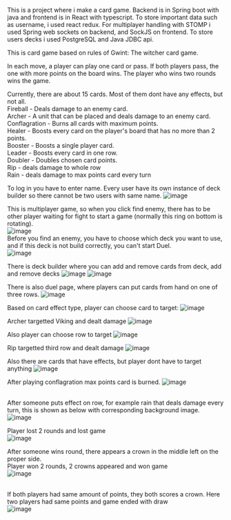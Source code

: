 This is a project where i make a card game. Backend is in Spring boot with java and frontend is in React with typescript. To store important
data such as username, i used react redux. For multiplayer handling with STOMP i used Spring web sockets on backend, and SockJS on frontend.
To store users decks i used PostgreSQL and Java JDBC api. 

This is card game based on rules of Gwint: The witcher card game.

In each move, a player can play one card or pass. If both players pass, the one with more points on the board wins. The player who wins two rounds wins the game. <br>

Currently, there are about 15 cards. Most of them dont have any effects, but not all. <br>
Fireball - Deals damage to an enemy card. <br>
Archer - A unit that can be placed and deals damage to an enemy card. <br>
Conflagration - Burns all cards with maximum points. <br>
Healer - Boosts every card on the player's board that has no more than 2 points. <br>
Booster - Boosts a single player card. <br>
Leader - Boosts every card in one row. <br>
Doubler - Doubles chosen card points. <br>
Rip - deals damage to whole row <br>
Rain - deals damage to max points card every turn <br>

To log in you have to enter name. Every user have its own instance of deck builder so there cannot be two users with same name.
![image](https://github.com/PiotrJagla/MyCardGame-MainProj/assets/76881722/b6a77471-4af0-4eed-ba58-181bf8404602)

This is multiplayer game, so when you click find enemy, there has to be other player waiting for fight to start a game (normally this ring on bottom is rotating).<br>
![image](https://github.com/PiotrJagla/MyCardGame-MainProj/assets/76881722/8be324bf-0f42-4e03-8533-e739ee734c1d)
<br>
Before you find an enemy, you have to choose which deck you want to use, and if this deck is not build correctly, you can't start Duel. <br>
![image](https://github.com/PiotrJagla/MyCardGame-MainProj/assets/76881722/0b5d2490-8119-4521-8f04-c64df069d3e7)







There is deck builder where you can add and remove cards from deck, add and remove decks
![image](https://github.com/PiotrJagla/MyCardGame-MainProj/assets/76881722/22f248e0-6f04-4352-b968-d5e81ca16d69)
![image](https://github.com/PiotrJagla/MyCardGame-MainProj/assets/76881722/48e4ff12-c46f-4f3a-a547-95da6b5f17be)



There is also duel page, where players can put cards from hand on one of three rows. 
![image](https://github.com/PiotrJagla/MyCardGame-MainProj/assets/76881722/8d6c127c-c1fd-414d-bd47-694c92cac174)





Based on card effect type, player can choose card to target:
![image](https://github.com/PiotrJagla/MyCardGame-MainProj/assets/76881722/e4e9d118-ecf0-480d-a8c1-6d8e96ebfe28)



Archer targetted Viking and dealt damage
![image](https://github.com/PiotrJagla/MyCardGame-MainProj/assets/76881722/55c9bb6b-3cc7-4123-ba8d-6d2e51643add)




Also player can choose row to target
![image](https://github.com/PiotrJagla/MyCardGame-MainProj/assets/76881722/d99b48d2-6241-48ee-8ef5-657742a92dbb)



Rip targetted third row and dealt damage
![image](https://github.com/PiotrJagla/MyCardGame-MainProj/assets/76881722/1780fc00-0dc8-4785-9988-9c94cfe49984)




Also there are cards that have effects, but player dont have to target anything
![image](https://github.com/PiotrJagla/MyCardGame-MainProj/assets/76881722/6c52144b-710f-42a2-a449-4beda5b5459b)



After playing conflagration max points card is burned.
![image](https://github.com/PiotrJagla/MyCardGame-MainProj/assets/76881722/b4c7a339-a9a5-4400-8607-9314dad38e9a)

<br>After someone puts effect on row, for example rain that deals damage every turn, this is shown as below with corresponding background image.<br>
![image](https://github.com/PiotrJagla/MyCardGame-MainProj/assets/76881722/a300cdbc-09d0-499c-b595-deb46106112b)


Player lost 2 rounds and lost game <br>
![image](https://github.com/PiotrJagla/MyCardGame-MainProj/assets/76881722/e1282036-17ea-474b-bfd7-d2164ec9463b)

After someone wins round, there appears a crown in the middle left on the proper side. <br>
Player won 2 rounds, 2 crowns appeared and won game <br>
![image](https://github.com/PiotrJagla/MyCardGame-MainProj/assets/76881722/24e9d1c6-e8c2-4297-97e5-f1365f8252f6)

<br>If both players had same amount of points, they both scores a crown. Here two players had same points and game ended with draw<br>
![image](https://github.com/PiotrJagla/MyCardGame-MainProj/assets/76881722/386a20c0-d603-46dc-aaa6-de082c4cb500)












